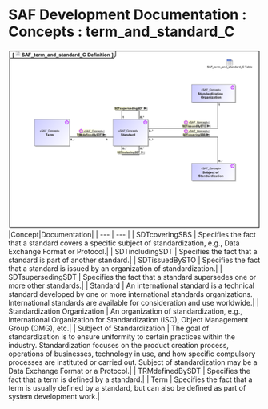 # SAF Development Documentation : Concepts : term_and_standard_C 
![SAF_term_and_standard_C Definition.svg](./diagrams/SAF_term_and_standard_C-Definition.svg)
|Concept|Documentation|
| --- | --- |
| SDTcoveringSBS | Specifies the fact that a standard covers a specific subject of standardization, e.g., Data Exchange Format or Protocol.|
| SDTincludingSDT | Specifies the fact that a standard is part of another standard.|
| SDTissuedBySTO | Specifies the fact that a standard is issued by an organization of standardization.|
| SDTsupersedingSDT | Specifies the fact that a standard supersedes one or more other standards.|
| Standard | An international standard is a technical standard developed by one or more international standards organizations. International standards are available for consideration and use worldwide.|
| Standardization Organization | An organization of standardization, e.g., International Organization for Standardization (ISO), Object Management Group (OMG), etc.|
| Subject of Standardization | The goal of standardization is to ensure uniformity to certain practices within the industry. Standardization focuses on the product creation process, operations of businesses, technology in use, and how specific compulsory processes are instituted or carried out. Subject of standardization may be  a Data Exchange Format or a Protocol.|
| TRMdefinedBySDT | Specifies the fact that a term is defined by a standard.|
| Term | Specifies the fact that a term is usually defined by a standard, but can also be defined as part of system development work.|
